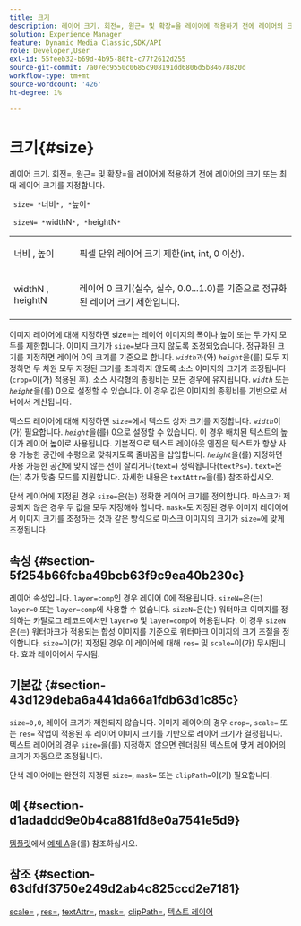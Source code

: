 ```yaml
---
title: 크기
description: 레이어 크기. 회전=, 원근= 및 확장=을 레이어에 적용하기 전에 레이어의 크기 또는 최대 레이어 크기를 지정합니다.
solution: Experience Manager
feature: Dynamic Media Classic,SDK/API
role: Developer,User
exl-id: 55feeb32-b69d-4b95-80fb-c77f2612d255
source-git-commit: 7a07ec9550c0685c908191dd6806d5b84678820d
workflow-type: tm+mt
source-wordcount: '426'
ht-degree: 1%

---
```


# 크기{#size}

레이어 크기. 회전=, 원근= 및 확장=을 레이어에 적용하기 전에 레이어의 크기 또는 최대 레이어 크기를 지정합니다.

` size= *`너비`*, *`높이`*`

` sizeN= *`widthN`*, *`heightN`*`

<table id="simpletable_FBE17D736F93485AA0053BF447B4CC9F"> 
 <tr class="strow"> 
  <td class="stentry"> <p> <span class="codeph"> <span class="varname"> 너비 </span>, <span class="varname"> 높이 </span> </span> </p> </td> 
  <td class="stentry"> <p>픽셀 단위 레이어 크기 제한(int, int, 0 이상). </p> </td> 
 </tr> 
 <tr class="strow"> 
  <td class="stentry"> <p> <span class="codeph"> <span class="varname"> widthN </span>, <span class="varname"> heightN </span> </span> </p> </td> 
  <td class="stentry"> <p>레이어 0 크기(실수, 실수, 0.0...1.0)를 기준으로 정규화된 레이어 크기 제한입니다. </p> </td> 
 </tr> 
</table>

이미지 레이어에 대해 지정하면 size=는 레이어 이미지의 폭이나 높이 또는 두 가지 모두를 제한합니다. 이미지 크기가 `size=`보다 크지 않도록 조정되었습니다. 정규화된 크기를 지정하면 레이어 0의 크기를 기준으로 합니다. *`width`*&#x200B;과(와) *`height`*&#x200B;을(를) 모두 지정하면 두 차원 모두 지정된 크기를 초과하지 않도록 소스 이미지의 크기가 조정됩니다(`crop=`이(가) 적용된 후). 소스 사각형의 종횡비는 모든 경우에 유지됩니다. *`width`* 또는 *`height`*&#x200B;을(를) 0으로 설정할 수 있습니다. 이 경우 값은 이미지의 종횡비를 기반으로 서버에서 계산됩니다.

텍스트 레이어에 대해 지정하면 `size=`에서 텍스트 상자 크기를 지정합니다. *`width`*&#x200B;이(가) 필요합니다. *`height`*&#x200B;을(를) 0으로 설정할 수 있습니다. 이 경우 배치된 텍스트의 높이가 레이어 높이로 사용됩니다. 기본적으로 텍스트 레이아웃 엔진은 텍스트가 항상 사용 가능한 공간에 수평으로 맞춰지도록 줄바꿈을 삽입합니다. *`height`*&#x200B;을(를) 지정하면 사용 가능한 공간에 맞지 않는 선이 잘리거나(`text=`) 생략됩니다(`textPs=`). `text=`은(는) 추가 맞춤 모드를 지원합니다. 자세한 내용은 `textAttr=`을(를) 참조하십시오.

단색 레이어에 지정된 경우 `size=`은(는) 정확한 레이어 크기를 정의합니다. 마스크가 제공되지 않은 경우 두 값을 모두 지정해야 합니다. `mask=`도 지정된 경우 이미지 레이어에서 이미지 크기를 조정하는 것과 같은 방식으로 마스크 이미지의 크기가 `size=`에 맞게 조정됩니다.

## 속성 {#section-5f254b66fcba49bcb63f9c9ea40b230c}

레이어 속성입니다. `layer=comp`인 경우 레이어 0에 적용됩니다. `sizeN=`은(는) `layer=0` 또는 `layer=comp`에 사용할 수 없습니다. `sizeN=`은(는) 워터마크 이미지를 정의하는 카탈로그 레코드에서만 `layer=0` 및 `layer=comp`에 허용됩니다. 이 경우 `sizeN`은(는) 워터마크가 적용되는 합성 이미지를 기준으로 워터마크 이미지의 크기 조절을 정의합니다. `size=`이(가) 지정된 경우 이 레이어에 대해 `res=` 및 `scale=`이(가) 무시됩니다. 효과 레이어에서 무시됨.

## 기본값 {#section-43d129deba6a441da66a1fdb63d1c85c}

`size=0,0`, 레이어 크기가 제한되지 않습니다. 이미지 레이어의 경우 `crop=`, `scale=` 또는 `res=` 작업이 적용된 후 레이어 이미지 크기를 기반으로 레이어 크기가 결정됩니다. 텍스트 레이어의 경우 `size=`을(를) 지정하지 않으면 렌더링된 텍스트에 맞게 레이어의 크기가 자동으로 조정됩니다.

단색 레이어에는 완전히 지정된 `size=`, `mask=` 또는 `clipPath=`이(가) 필요합니다.

## 예 {#section-d1adaddd9e0b4ca881fd8e0a7541e5d9}

[템플릿](../../../../../is-api/http-ref/image-serving-api-ref/c-http-protocol-reference/c-templates/r-example-a.md#reference-c78ea82e8a1646738e764fa6685dfbac)에서 [예제 A](../../../../../is-api/http-ref/image-serving-api-ref/c-http-protocol-reference/c-templates/c-templates.md#concept-3cd2d2adae0e41b2979b9640244d4d3e)을(를) 참조하십시오.

## 참조 {#section-63dfdf3750e249d2ab4c825ccd2e7181}

[scale=](../../../../../is-api/http-ref/image-serving-api-ref/c-http-protocol-reference/c-command-reference/r-is-http-scale.md#reference-098c30cea1764f189e6f7c7e400cc065) , [res=](../../../../../is-api/http-ref/image-serving-api-ref/c-http-protocol-reference/c-command-reference/r-res.md#reference-3d6fe416801148dea0f786f2b5169e55), [textAttr=](../../../../../is-api/http-ref/image-serving-api-ref/c-http-protocol-reference/c-command-reference/r-textattr.md#reference-ff00484fa3244286abeff34911f7ec0d), [mask=](../../../../../is-api/http-ref/image-serving-api-ref/c-http-protocol-reference/c-command-reference/r-mask.md#reference-922254e027404fb890b850e2723ee06e), [clipPath=](../../../../../is-api/http-ref/image-serving-api-ref/c-http-protocol-reference/c-command-reference/r-clippath.md#reference-8139b1b52dc54749b51b109521ddf83d), [텍스트 레이어](../../../../../is-api/http-ref/image-serving-api-ref/c-http-protocol-reference/c-text-formatting/r-text-layers.md#reference-47e78cfb18134db5ab09e17af14a6a8f)
